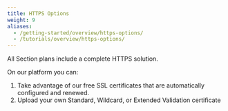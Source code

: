 ```yaml
---
title: HTTPS Options
weight: 9
aliases:
  - /getting-started/overview/https-options/
  - /tutorials/overview/https-options/
---
```


All Section plans include a complete HTTPS solution.

On our platform you can:

1. Take advantage of our free SSL certificates that are automatically configured and renewed.
1. Upload your own Standard, Wildcard, or Extended Validation certificate